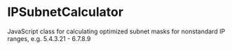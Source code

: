 IPSubnetCalculator
=================

JavaScript class for calculating optimized subnet masks for nonstandard IP ranges, e.g. 5.4.3.21 - 6.7.8.9
